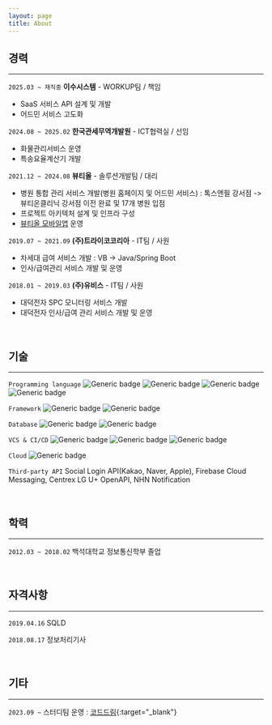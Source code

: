```yaml
---
layout: page
title: About
---
```


## 경력

---

`2025.03 ~ 재직중` **이수시스템** - WORKUP팀 / 책임

- SaaS 서비스 API 설계 및 개발
- 어드민 서비스 고도화

`2024.08 ~ 2025.02` **한국관세무역개발원** - ICT협력실 / 선임

- 화물관리서비스 운영
- 특송요율계산기 개발

`2021.12 ~ 2024.08` **뷰티올** - 솔루션개발팀 / 대리

- 병원 통합 관리 서비스 개발(병원 홈페이지 및 어드민 서비스) : 톡스앤필 강서점 -> 뷰티온클리닉 강서점 이전 완료 및 17개 병원 입점
- 프로젝트 아키텍처 설계 및 인프라 구성
- [뷰티올 모바일앱](https://play.google.com/store/apps/details?id=kr.co.winwinlab.sopretty) 운영

`2019.07 ~ 2021.09` **(주)트라이코코리아** - IT팀 / 사원

- 차세대 급여 서비스 개발 : VB -> Java/Spring Boot
- 인사/급여관리 서비스 개발 및 운영

`2018.01 ~ 2019.03` **(주)유비스** - IT팀 / 사원

- 대덕전자 SPC 모니터링 서비스 개발
- 대덕전자 인사/급여 관리 서비스 개발 및 운영

<br>

## 기술

---

`Programming language` ![Generic badge](https://img.shields.io/badge/-java-cce6ff?style=for-the-badge&logo=java&logoColor=black) ![Generic badge](https://img.shields.io/badge/-javascript-cce6ff?style=for-the-badge&logo=javascript&logoColor=black) ![Generic badge](https://img.shields.io/badge/-jquery-cce6ff?style=for-the-badge&logo=jquery&logoColor=black) ![Generic badge](https://img.shields.io/badge/-dart-cce6ff?style=for-the-badge&logo=dart&logoColor=black)

`Framework` ![Generic badge](https://img.shields.io/badge/-Spring-99ff99?style=for-the-badge&logo=spring&logoColor=black) ![Generic badge](https://img.shields.io/badge/-Flutter-99ff99?style=for-the-badge&logo=flutter&logoColor=black)

`Database` ![Generic badge](https://img.shields.io/badge/-Oracle-FA5C5C?style=for-the-badge&logo=Oracle&logoColor=black) ![Generic badge](https://img.shields.io/badge/-Mysql-FA5C5C?style=for-the-badge&logo=MySQL&logoColor=black)

`VCS & CI/CD` ![Generic badge](https://img.shields.io/badge/-Subversion-654FF0?style=for-the-badge&logo=Subversion&logoColor=white) ![Generic badge](https://img.shields.io/badge/-GIT-654FF0?style=for-the-badge&logo=Github&logoColor=white) ![Generic badge](https://img.shields.io/badge/-Jenkins-654FF0?style=for-the-badge&logo=Jenkins&logoColor=white)

`Cloud` ![Generic badge](https://img.shields.io/badge/-AWS-ffcc66?style=for-the-badge&logo=Amazon&logoColor=black)

`Third-party API` Social Login API(Kakao, Naver, Apple), Firebase Cloud Messaging, Centrex LG U+ OpenAPI, NHN Notification

<br>

## 학력

---

`2012.03 ~ 2018.02` 백석대학교 정보통신학부 졸업

<br>

## 자격사항

---

`2019.04.16` SQLD

`2018.08.17` 정보처리기사

<br>

## 기타

---

`2023.09 ~` 스터디팀 운영 : [코드드림](https://codedream.co.kr){:target="\_blank"}
